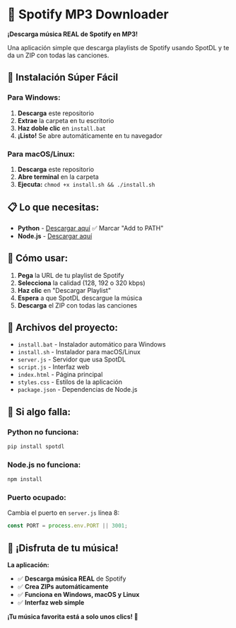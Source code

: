 # 🎵 Spotify MP3 Downloader

**¡Descarga música REAL de Spotify en MP3!**

Una aplicación simple que descarga playlists de Spotify usando SpotDL y te da un ZIP con todas las canciones.

## 🚀 **Instalación Súper Fácil**

### **Para Windows:**
1. **Descarga** este repositorio
2. **Extrae** la carpeta en tu escritorio
3. **Haz doble clic** en `install.bat`
4. **¡Listo!** Se abre automáticamente en tu navegador

### **Para macOS/Linux:**
1. **Descarga** este repositorio
2. **Abre terminal** en la carpeta
3. **Ejecuta:** `chmod +x install.sh && ./install.sh`

## 📋 **Lo que necesitas:**

- **Python** - [Descargar aquí](https://python.org) ✅ Marcar "Add to PATH"
- **Node.js** - [Descargar aquí](https://nodejs.org)

## 🎯 **Cómo usar:**

1. **Pega** la URL de tu playlist de Spotify
2. **Selecciona** la calidad (128, 192 o 320 kbps)
3. **Haz clic** en "Descargar Playlist"
4. **Espera** a que SpotDL descargue la música
5. **Descarga** el ZIP con todas las canciones

## 📁 **Archivos del proyecto:**

- `install.bat` - Instalador automático para Windows
- `install.sh` - Instalador para macOS/Linux
- `server.js` - Servidor que usa SpotDL
- `script.js` - Interfaz web
- `index.html` - Página principal
- `styles.css` - Estilos de la aplicación
- `package.json` - Dependencias de Node.js

## 🔧 **Si algo falla:**

### **Python no funciona:**
```cmd
pip install spotdl
```

### **Node.js no funciona:**
```cmd
npm install
```

### **Puerto ocupado:**
Cambia el puerto en `server.js` línea 8:
```javascript
const PORT = process.env.PORT || 3001;
```

## 🎵 **¡Disfruta de tu música!**

**La aplicación:**
- ✅ **Descarga música REAL** de Spotify
- ✅ **Crea ZIPs automáticamente**
- ✅ **Funciona en Windows, macOS y Linux**
- ✅ **Interfaz web simple**

**¡Tu música favorita está a solo unos clics! 🎵**

